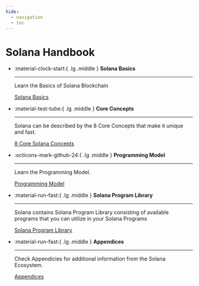 ```yaml
---
hide:
  - navigation
  - toc
---
```



# Solana Handbook


<div class="grid cards" markdown>

-   :material-clock-start:{ .lg .middle } __Solana Basics__

    ---

    Learn the Basics of Solana Blockchain

    [Solana Basics](./handbook/chapter1/introduction.md)

-   :material-test-tube:{ .lg .middle } __Core Concepts__

    ---

    Solana can be described by the 8 Core Concepts that make it unique and fast.

    [8 Core Solana Concepts](./handbook/chapter2/core-concepts.md)

-   :octicons-mark-github-24:{ .lg .middle } __Programming Model__

    ---

    Learn the Programming Model.

    [Programming Model](./handbook/chapter3/programming-model.md)

-   :material-run-fast:{ .lg .middle } __Solana Program Library__

    ---

    Solana contains Solana Program Library consisting of available programs that you can utilize in your Solana Programs

    [Solana Program Library](./handbook/chapter4/solana-program-library.md)

-   :material-run-fast:{ .lg .middle } __Appendices__

    ---

    Check Appendicies for additional information from the Solana Ecosystem.

    [Appendices](./handbook/appendices/appendices.md)

</div>
